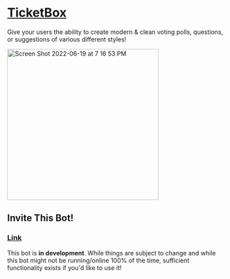 <h1><ins>TicketBox</ins></h1>

Give your users the ability to create modern & clean voting polls, questions, or suggestions of various different styles!

<img width="349" alt="Screen Shot 2022-06-19 at 7 16 53 PM" src="https://user-images.githubusercontent.com/59374649/174503934-b36d1539-5faf-4655-bc22-54fdfd5e3c89.png">

<h2>Invite This Bot!</h2>

[<h3>Link</h3>](https://bit.ly/39D33vT)

This bot is <strong>in development</strong>. While things are subject to change and while this bot might not be running/online 100% of the time, sufficient functionality exists if you'd like to use it!
